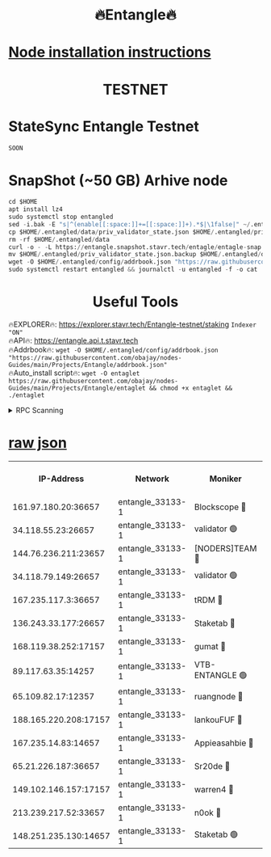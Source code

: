 <h1 align="center"> 🔥Entangle🔥</h1>

[Node installation instructions](https://github.com/obajay/nodes-Guides/tree/main/Projects/Entangle)
=

<h1 align="center"> TESTNET</h1>

# StateSync Entangle Testnet
```python
SOON
```
# SnapShot (~50 GB) Arhive node
```python
cd $HOME
apt install lz4
sudo systemctl stop entangled
sed -i.bak -E "s|^(enable[[:space:]]+=[[:space:]]+).*$|\1false|" ~/.entangled/config/config.toml
cp $HOME/.entangled/data/priv_validator_state.json $HOME/.entangled/priv_validator_state.json.backup
rm -rf $HOME/.entangled/data
curl -o - -L https://entangle.snapshot.stavr.tech/entagle/entagle-snap.tar.lz4 | lz4 -c -d - | tar -x -C $HOME/.entangled --strip-components 2
mv $HOME/.entangled/priv_validator_state.json.backup $HOME/.entangled/data/priv_validator_state.json
wget -O $HOME/.entangled/config/addrbook.json "https://raw.githubusercontent.com/obajay/nodes-Guides/main/Projects/Entangle/addrbook.json"
sudo systemctl restart entangled && journalctl -u entangled -f -o cat
```
 <h1 align="center"> Useful Tools</h1>
 
🔥EXPLORER🔥: https://explorer.stavr.tech/Entangle-testnet/staking        `Indexer "ON"` \
🔥API🔥:      https://entangle.api.t.stavr.tech \
🔥Addrbook🔥: ```wget -O $HOME/.entangled/config/addrbook.json "https://raw.githubusercontent.com/obajay/nodes-Guides/main/Projects/Entangle/addrbook.json"``` \
🔥Auto_install script🔥:  `wget -O entaglet https://raw.githubusercontent.com/obajay/nodes-Guides/main/Projects/Entangle/entaglet && chmod +x entaglet && ./entaglet`


<details>
<summary>RPC Scanning</summary>

<h2 align="center"> We scan nodes in real time every 4 hours. And we provide the final result of RPC endpoints.
We cannot influence the operation of these nodes in any way. </h2>


```python
If Voting Power is higher than 0 --> then the Node is a validator of the network and may be subject to attack and be a potential threat to the chain.
```
```python
We marked such validators with a red symbol
```

</details>

[raw json](https://rpc-check.entangt.stavr.tech/entangt/rpc-entangt-result.json)
=


<table><tr><th>IP-Address</th><th>Network</th><th>Moniker</th><th>Latest Block Height</th><th>Earliest Block Height</th><th>Catching Up</th><th>Tx Index</th><th>Voting Power</th><th>Scan Time</th></tr><tr><td>161.97.180.20:36657</td><td>entangle_33133-1</td><td>Blockscope 🔴</td><td>2278972</td><td>1</td><td>False</td><td>off</td><td>294888571879274</td><td>2024-02-20T04:56:01.483946233UTC</td></tr><tr><td>34.118.55.23:26657</td><td>entangle_33133-1</td><td>validator 🟢</td><td>2278972</td><td>1</td><td>False</td><td>on</td><td>0</td><td>2024-02-20T04:56:02.308800802UTC</td></tr><tr><td>144.76.236.211:23657</td><td>entangle_33133-1</td><td>[NODERS]TEAM 🔴</td><td>2278973</td><td>1</td><td>False</td><td>off</td><td>27069203509856400</td><td>2024-02-20T04:56:14.110228863UTC</td></tr><tr><td>34.118.79.149:26657</td><td>entangle_33133-1</td><td>validator 🟢</td><td>2278974</td><td>1</td><td>False</td><td>on</td><td>0</td><td>2024-02-20T04:56:23.210763191UTC</td></tr><tr><td>167.235.117.3:36657</td><td>entangle_33133-1</td><td>tRDM 🔴</td><td>2278975</td><td>1</td><td>False</td><td>on</td><td>187423610739920</td><td>2024-02-20T04:56:27.935597766UTC</td></tr><tr><td>136.243.33.177:26657</td><td>entangle_33133-1</td><td>Staketab 🔴</td><td>2278974</td><td>660001</td><td>False</td><td>on</td><td>155908181746367</td><td>2024-02-20T04:56:16.443648023UTC</td></tr><tr><td>168.119.38.252:17157</td><td>entangle_33133-1</td><td>gumat 🔴</td><td>2278972</td><td>962001</td><td>False</td><td>on</td><td>333772771965705</td><td>2024-02-20T04:56:04.622687492UTC</td></tr><tr><td>89.117.63.35:14257</td><td>entangle_33133-1</td><td>VTB-ENTANGLE 🟢</td><td>2278973</td><td>1162001</td><td>False</td><td>off</td><td>0</td><td>2024-02-20T04:56:11.427211439UTC</td></tr><tr><td>65.109.82.17:12357</td><td>entangle_33133-1</td><td>ruangnode 🔴</td><td>2278972</td><td>1312001</td><td>False</td><td>off</td><td>511204241631946</td><td>2024-02-20T04:56:01.898961575UTC</td></tr><tr><td>188.165.220.208:17157</td><td>entangle_33133-1</td><td>lankouFUF 🔴</td><td>2278972</td><td>1910001</td><td>False</td><td>off</td><td>316737561011733</td><td>2024-02-20T04:56:04.978578715UTC</td></tr><tr><td>167.235.14.83:14657</td><td>entangle_33133-1</td><td>Appieasahbie 🔴</td><td>2278975</td><td>2042001</td><td>False</td><td>on</td><td>43255836666612794</td><td>2024-02-20T04:56:27.577592971UTC</td></tr><tr><td>65.21.226.187:36657</td><td>entangle_33133-1</td><td>Sr20de 🔴</td><td>2278972</td><td>2049001</td><td>False</td><td>off</td><td>19445177053143</td><td>2024-02-20T04:56:01.187769538UTC</td></tr><tr><td>149.102.146.157:17157</td><td>entangle_33133-1</td><td>warren4 🔴</td><td>2278973</td><td>2098001</td><td>False</td><td>on</td><td>498414115108022</td><td>2024-02-20T04:56:13.839168819UTC</td></tr><tr><td>213.239.217.52:33657</td><td>entangle_33133-1</td><td>n0ok 🔴</td><td>2278974</td><td>2178974</td><td>False</td><td>off</td><td>46593090897020683</td><td>2024-02-20T04:56:20.775034282UTC</td></tr><tr><td>148.251.235.130:14657</td><td>entangle_33133-1</td><td>Staketab 🟢</td><td>2278972</td><td>2272001</td><td>False</td><td>on</td><td>0</td><td>2024-02-20T04:56:00.828609278UTC</td></tr></table>
